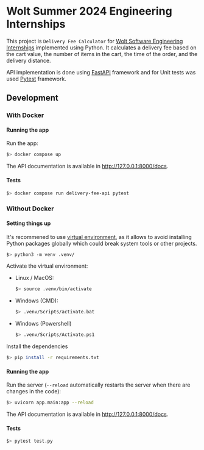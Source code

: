 # Wolt Summer 2024 Engineering Internships

This project is `Delivery Fee Calculator` for [Wolt Software Engineering Internships](https://github.com/woltapp/engineering-internship-2024) implemented using Python. It calculates a delivery fee based on the cart value, the number of items in the cart, the time of the order, and the delivery distance.

API implementation is done using [FastAPI](https://fastapi.tiangolo.com/) framework and for Unit tests was used [Pytest](https://docs.pytest.org/en/8.0.x/) framework.



## Development

### With Docker

#### Running the app

Run the app:
```bash
$> docker compose up
```

The API documentation is available in http://127.0.0.1:8000/docs.

#### Tests
```bash
$> docker compose run delivery-fee-api pytest
```

### Without Docker

#### Setting things up

It's recommened to use [virtual environment](https://packaging.python.org/en/latest/guides/installing-using-pip-and-virtual-environments/), as it allows to avoid installing Python packages globally which could break system tools or other projects.

```bash
$> python3 -m venv .venv/
```

Activate the virtual environment:

* Linux / MacOS:
	```bash
	$> source .venv/bin/activate
	```
* Windows (CMD):
	```bash
	$> .venv/Scripts/activate.bat
	```

* Windows (Powershell)
	```bash
	$> .venv/Scripts/Activate.ps1
	```

Install the dependencies
```bash
$> pip install -r requirements.txt
```

#### Running the app

Run the server (`--reload` automatically restarts the server when there are changes in the code):
```bash
$> uvicorn app.main:app --reload
```

The API documentation is available in http://127.0.0.1:8000/docs.

#### Tests
```bash
$> pytest test.py
```